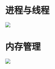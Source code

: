 # 进程与线程

![](https://github.com/Crpdim/crpdim.github.io/raw/main/process.png)

# 内存管理

![](https://github.com/Crpdim/crpdim.github.io/raw/main/memary.png)

